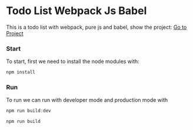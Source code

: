 # Todo List Webpack Js Babel

This is a todo list with webpack, pure js and babel, show the project:
[Go to Project](https://luisangel2895.github.io/todo-webpack-js-babel/)

### Start

To start, first we need to install the node modules with:

```js
npm install
```

### Run

To run we can run with developer mode and production mode with

```js
npm run build:dev
```

```js
npm run build
```
